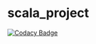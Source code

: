 # scala_project
[![Codacy Badge](https://api.codacy.com/project/badge/Grade/3e3409c02cc34ede9ad7bba304d26832)](https://www.codacy.com/app/harlamova/scala_project?utm_source=github.com&utm_medium=referral&utm_content=Elisabethar/scala_project&utm_campaign=badger)